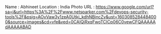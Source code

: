 Name : Abhineet Location : India Photo
URL : https://www.google.com/url?sa=i&url=https%3A%2F%2Fwww.netsparker.com%2Fdevops-security-tools%2F&psig=AOvVaw3y1zeA0Utkj_kdhNBincZv&ust=1603085284484000&source=images&cd=vfe&ved=0CAIQjRxqFwoTCICp06C0vewCFQAAAAAdAAAAABAD
